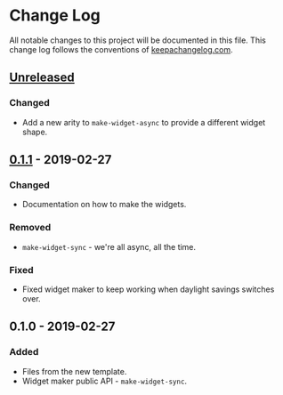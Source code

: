 # Change Log
All notable changes to this project will be documented in this file. This change log follows the conventions of [keepachangelog.com](http://keepachangelog.com/).

## [Unreleased]
### Changed
- Add a new arity to `make-widget-async` to provide a different widget shape.

## [0.1.1] - 2019-02-27
### Changed
- Documentation on how to make the widgets.

### Removed
- `make-widget-sync` - we're all async, all the time.

### Fixed
- Fixed widget maker to keep working when daylight savings switches over.

## 0.1.0 - 2019-02-27
### Added
- Files from the new template.
- Widget maker public API - `make-widget-sync`.

[Unreleased]: https://github.com/your-name/datomic01/compare/0.1.1...HEAD
[0.1.1]: https://github.com/your-name/datomic01/compare/0.1.0...0.1.1
